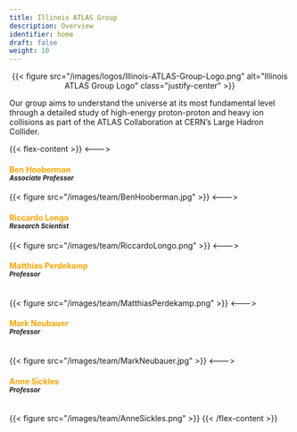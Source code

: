 ```yaml
---
title: Illinois ATLAS Group
description: Overview
identifier: home
draft: false 
weight: 10
---
```


<center>
{{< figure src="/images/logos/Illinois-ATLAS-Group-Logo.png" alt="Illinois ATLAS Group Logo" class="justify-center" >}}
</center>

Our group aims to understand the universe at its most fundamental level through a detailed study of high-energy proton-proton and heavy ion collisions as part of the ATLAS Collaboration at CERN’s Large Hadron Collider.

{{< flex-content >}}
<--->
<h4><span style="color:orange">Ben Hooberman</span> <br><small><i>Associate Professor</i></small></h4>
{{< figure src="/images/team/BenHooberman.jpg" >}}
<--->
<h4><span style="color:orange">Riccardo Longo</span> <br><small><i>Research Scientist</i></small><br></h4>
{{< figure src="/images/team/RiccardoLongo.png" >}}
<--->
<h4><span style="color:orange">Matthias Perdekamp</span> <br><small><i>Professor</i></small><br><br></h4>
{{< figure src="/images/team/MatthiasPerdekamp.png" >}}
<--->
<h4><span style="color:orange">Mark Neubauer</span> <br><small><i>Professor</i></small><br><br></h4>
{{< figure src="/images/team/MarkNeubauer.jpg" >}}
<--->
<h4><span style="color:orange">Anne Sickles</span> <br><small><i>Professor</i></small><br><br></h4>
{{< figure src="/images/team/AnneSickles.png" >}}
{{< /flex-content >}}